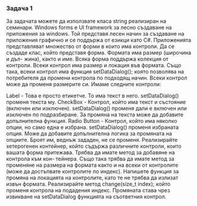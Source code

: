 ### Задача 1
За задачата можете да използвате класа string реализиран на семинари.
Windows forms е UI framework за лесно създаване на приложения за windows. Той представя лесен начин за създаване на приложения графично и се поддържа от езикци като C#. 
Приложенията представляват множество от форми в които има контроли. Да се създаде клас, който представя форма. Формата има размер (широчина и дъл- жина), както и име. 
Всяка форма поддържа колекция от контроли. Всеки контрол има размер и локация във формата. Също така, всеки контрол има функция setDataDialog(); която позволява на потребителя да промени контрола по подходящ начин. 
Всеки контрол може да променя размерите си. Имаме следните контроли:

Label - Това е просто етикетче. То има текст в него. setDataDialog() променя текста му.
CheckBox - Контрол, който има текст и състояние (включен или изключен). setDataDialog() променя дали е включен или изключен по подразбиране. За промяна на текста може да добавите допълнителна функция.
Radio Button - Контрол, който има няколко опции, но само една е избрана. setDataDialog() променя избраната опция. Може да добавите допълнителна логика за промяната на опциите. Броят им, веднъж зададен, не се променя.
Реализирайте хетерогенен контейнер, който съдържа различните контроли, които вашата форма притежава. Трябва да имате метод за добавяне на контрола към кон- тейнера. 
Също така трябва да имате метод за променяне на размера на формата както и на всеки от контролите (може да достъпвате контролите по индекс). 
Напишете функция за промяна на локацията на контролите, като те не трябва да излизат извън формата. Реализирайте метод change(size_t index); който променя контрола на подадения индекс. Промяната става чрез извикване на setDataDialog функцията на съответния контрол.
